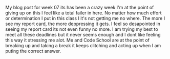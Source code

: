 My blog post for week 07 its has been a crazy week 
I'm at the point of giving up on this I feel like a
total failer in here. No matter how much effort or 
determination I put in this class I it's not getting
me no where. The more I see my report card, the more
deppressing it gets. I feel so desapointed in seeing
my report card its not even funny no more. I am trying
my best to meet all these deadlines but it never seems 
enough and I dont like feeling this way it stressing
me alot. Me and Code School are at the point of 
breaking up and taking a break it keeps clitching
and acting up when I am puting the correct answer.
